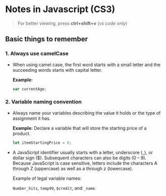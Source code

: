# Notes in Javascript (CS3)

>For better viewing, press **ctrl+shift+v** (*vs code only*)

## Basic things to remember

### 1. Always use camelCase

+ When using camel case, the first word starts with a small letter and the succeeding words starts with capital letter.  

    **Example:**  

    ```js
    var currentAge;
    ```

### 2. Variable naming convention

+ Always name your variables describing the value it holds or the type of assignment it has.

    **Example:** Declare a variable that will store the starting price of a product.

    ```js
    let itemStartingPrice = 0;
    ```

+ A JavaScript identifier usually starts with a letter, underscore (_), or dollar sign ($). Subsequent characters can also be digits (0 – 9). Because JavaScript is case sensitive, letters include the characters A through Z (uppercase) as well as a through z (lowercase).

    Example of legal variable names:

    `Number_hits`, `temp99`, `$credit`, and `_name`.